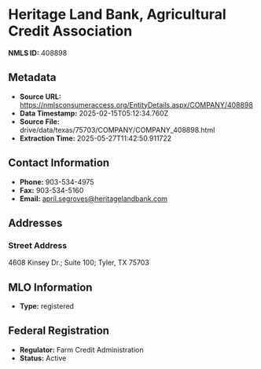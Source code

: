 # Heritage Land Bank, Agricultural Credit Association

**NMLS ID:** 408898

## Metadata
- **Source URL:** https://nmlsconsumeraccess.org/EntityDetails.aspx/COMPANY/408898
- **Data Timestamp:** 2025-02-15T05:12:34.760Z
- **Source File:** drive/data/texas/75703/COMPANY/COMPANY_408898.html
- **Extraction Time:** 2025-05-27T11:42:50.911722

## Contact Information
- **Phone:** 903-534-4975
- **Fax:** 903-534-5160
- **Email:** april.segroves@heritagelandbank.com

## Addresses
### Street Address
4608 Kinsey Dr.; Suite 100; Tyler, TX 75703

## MLO Information
- **Type:** registered

## Federal Registration
- **Regulator:** Farm Credit Administration
- **Status:** Active

